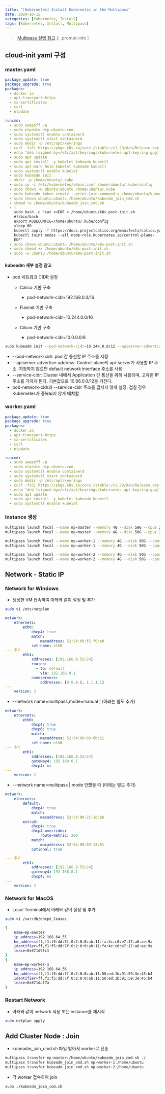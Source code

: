```yaml
---
title: "[Kubernetes] Install Kubernetes in the Multipass"
date: 2024-10-15
categories: [Kubernetes, Install]
tags: [Kubernetes, Install, Multipass]
---
```


> [Multipass 설명 참고](https://kyungryeol-yoon.github.io/posts/multipass/)
{: .prompt-info }

## cloud-init yaml 구성

### master.yaml

```yaml
package_update: true
package_upgrade: true
packages:
  - docker.io
  - apt-transport-https
  - ca-certificates
  - curl
  - ntpdate

runcmd:
  - sudo swapoff -a
  - sudo ntpdate ntp.ubuntu.com
  - sudo systemctl enable containerd
  - sudo systemctl start containerd
  - sudo mkdir -p /etc/apt/keyrings
  - curl -fsSL https://pkgs.k8s.io/core:/stable:/v1.29/deb/Release.key | sudo gpg --dearmor -o /etc/apt/keyrings/kubernetes-apt-keyring.gpg
  - echo "deb [signed-by=/etc/apt/keyrings/kubernetes-apt-keyring.gpg] https://pkgs.k8s.io/core:/stable:/v1.29/deb/ /" | sudo tee /etc/apt/sources.list.d/kubernetes.list
  - sudo apt update
  - sudo apt install -y kubelet kubeadm kubectl
  - sudo apt-mark hold kubelet kubeadm kubectl
  - sudo systemctl enable kubelet
  - sudo kubeadm init
  - mkdir -p /home/ubuntu/.kube
  - sudo cp -i /etc/kubernetes/admin.conf /home/ubuntu/.kube/config
  - sudo chown -R ubuntu:ubuntu /home/ubuntu/.kube
  - sudo kubeadm token create --print-join-command > /home/ubuntu/kubeadm_join_cmd.sh
  - sudo chown ubuntu:ubuntu /home/ubuntu/kubeadm_join_cmd.sh
  - chmod +x /home/ubuntu/kubeadm_join_cmd.sh
  - |
    sudo bash -c 'cat <<EOF > /home/ubuntu/k8s-post-init.sh
    #!/bin/bash
    export KUBECONFIG=/home/ubuntu/.kube/config
    sleep 60
    kubectl apply -f https://docs.projectcalico.org/manifests/calico.yaml
    kubectl taint nodes --all node-role.kubernetes.io/control-plane-
    EOF'
  - sudo chown ubuntu:ubuntu /home/ubuntu/k8s-post-init.sh
  - sudo chmod +x /home/ubuntu/k8s-post-init.sh
  - sudo -u ubuntu /home/ubuntu/k8s-post-init.sh
```

#### kubeadm 세부 설정 참고

- pod 네트워크 CIDR 설정
  - Calico 기반 구축
    - pod-network-cidr=192.168.0.0/16

  - Flannel 기반 구축
    - pod-network-cidr=10.244.0.0/16

  - Cilium 기반 구축
    - pod-network-cidr=10.0.0.0/8

```bash
sudo kubeadm init --pod-network-cidr=10.244.0.0/12 --apiserver-advertise-address=192.168.0.55
```

- --pod-network-cidr: pod 간 통신할 IP 주소를 지정
- --apiserver-advertise-address: Control-plane의 api-server가 사용할 IP 주소. 지정하지 않으면 default network interface 주소를 사용
- --service-cidr: Cluster 내에서 Application 간 통신을 위해 사용되며, 고유한 IP 주소를 가지게 된다. 기본값으로 10.96.0.0/12을 가진다.
- pod-network-cidr과 --service-cidr 주소를 겹치지 않게 설정. 겹칠 경우 Kubernetes가 중복되지 않게 배치함

### worker.yaml

```yaml
package_update: true
package_upgrade: true
packages:
  - docker.io
  - apt-transport-https
  - ca-certificates
  - curl
  - ntpdate

runcmd:
  - sudo swapoff -a
  - sudo ntpdate ntp.ubuntu.com
  - sudo systemctl enable containerd
  - sudo systemctl start containerd
  - sudo mkdir -p /etc/apt/keyrings
  - curl -fsSL https://pkgs.k8s.io/core:/stable:/v1.29/deb/Release.key | sudo gpg --dearmor -o /etc/apt/keyrings/kubernetes-apt-keyring.gpg
  - echo "deb [signed-by=/etc/apt/keyrings/kubernetes-apt-keyring.gpg] https://pkgs.k8s.io/core:/stable:/v1.29/deb/ /" | sudo tee /etc/apt/sources.list.d/kubernetes.list
  - sudo apt update
  - sudo apt install -y kubelet kubeadm kubectl
  - sudo systemctl enable kubelet
```

### Instance 생성

```bash
multipass launch focal --name mp-master --memory 4G --disk 50G --cpus 2 --cloud-init mp-master.yaml
multipass launch focal --name mp-master --memory 4G --disk 50G --cpus 2 --network name=multipass,mode=manual

multipass launch focal --name mp-worker-1 --memory 4G --disk 50G --cpus 2 --cloud-init mp-worker.yaml
multipass launch focal --name mp-worker-1 --memory 4G --disk 50G --cpus 2 --network name=multipass,mode=manual

multipass launch focal --name mp-worker-2 --memory 4G --disk 50G --cpus 2 --cloud-init mp-worker.yaml
multipass launch focal --name mp-worker-2 --memory 4G --disk 50G --cpus 2 --network name=multipass,mode=manual
```

## Network - Static IP

### Network for Windows

- 생성한 VM 접속하여 아래와 같이 설정 및 추가

```bash
sudo vi /etc/netplan
```

```yaml
network:
    ethernets:
        eth0:
            dhcp4: true
            match:
                macaddress: 52:54:00:f1:f0:e8
            set-name: eth0
--- 추가
        eth1:
            addresses: [192.168.0.55/24]
            routes:
              - to: default
                via: 192.168.0.1
            nameservers:
                addresses: [8.8.8.8, 1.1.1.1]
---
    version: 2
```

- --network name=multipass,mode=manual | (아래는 별도 추가)

```yaml
network:
    ethernets:
        eth0:
            dhcp4: true
            dhcp6: true
            match:
                macaddress: 52:54:00:80:6b:21
            set-name: eth0
--- 추가
        eth1:
            addresses: [192.168.0.55/24]
            gateway4: 192.168.0.1
            dhcp4: no
---
    version: 2
```

- --network name=multipass | mode 안했을 때 (아래는 별도 추가)

```yaml
network:
    ethernets:
        default:
            dhcp4: true
            match:
                macaddress: 52:54:00:25:1d:ab
        extra0:
            dhcp4: true
            dhcp4-overrides:
                route-metric: 200
            match:
                macaddress: 52:54:00:09:13:61
            optional: true

--- 추가
        eth1:
            addresses: [192.168.0.55/24]
            gateway4: 192.168.0.1
            dhcp4: no
---
    version: 2
```

### Network for MacOS

- Local Terminal에서 아래와 같이 설정 및 추가

```bash
sudo vi /var/db/dhcpd_leases

{
	name=mp-master
	ip_address=192.168.64.55
	hw_address=ff,f1:f5:dd:7f:0:2:0:0:ab:11:fa:4c:c0:e7:17:a6:ae:9a
	identifier=ff,f1:f5:dd:7f:0:2:0:0:ab:11:fa:4c:c0:e7:17:a6:ae:9a
	lease=0x671d9fc1
}
{
	name=mp-worker-1
	ip_address=192.168.64.56
	hw_address=ff,f1:f5:dd:7f:0:2:0:0:ab:11:50:ed:1b:91:59:3e:45:b4
	identifier=ff,f1:f5:dd:7f:0:2:0:0:ab:11:50:ed:1b:91:59:3e:45:b4
	lease=0x671daf7a
}
```

### Restart Network

- 아래와 같이 network 적용 또는 instance를 재시작

```bash
sudo netplan apply
```

## Add Cluster Node : Join

- kubeadm_join_cmd.sh 파일 받아서 worker로 전송

```bash
multipass transfer mp-master:/home/ubuntu/kubeadm_join_cmd.sh ./
multipass transfer kubeadm_join_cmd.sh mp-worker-1:/home/ubuntu
multipass transfer kubeadm_join_cmd.sh mp-worker-2:/home/ubuntu
```

- 각 worker 접속하여 join

```bash
sudo ./kubeadm_join_cmd.sh
```